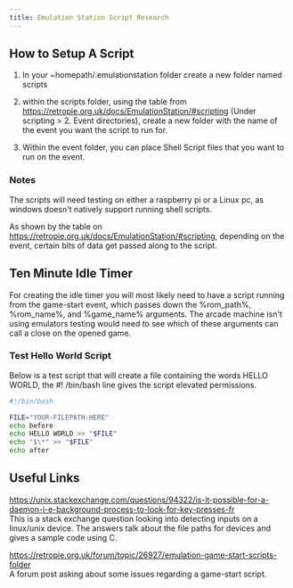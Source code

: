 ```yaml
---
title: Emulation Station Script Research
---
```


## How to Setup A Script

1. In your ~homepath/.emulationstation folder create a new folder named scripts

2. within the scripts folder, using the table from
   <https://retropie.org.uk/docs/EmulationStation/#scripting> (Under scripting > 2. Event
   directories), create a new folder with the name of the event you want the script to run for.

3. Within the event folder, you can place Shell Script files that you want to run on the event.

### Notes

The scripts will need testing on either a raspberry pi or a Linux pc, as windows doesn't natively
support running shell scripts.

As shown by the table on <https://retropie.org.uk/docs/EmulationStation/#scripting>, depending on
the event, certain bits of data get passed along to the script.

## Ten Minute Idle Timer

For creating the idle timer you will most likely need to have a script running from the game-start
event, which passes down the %rom_path%, %rom_name%, and %game_name% arguments. The arcade machine
isn't using emulators testing would need to see which of these arguments can call a close on the
opened game.

### Test Hello World Script

Below is a test script that will create a file containing the words HELLO WORLD, the #! /bin/bash
line gives the script elevated permissions.

```bash
#!/bin/bash

FILE="YOUR-FILEPATH-HERE"
echo before
echo HELLO WORLD >> "$FILE"
echo "$\*" >> "$FILE"
echo after
```

## Useful Links

<https://unix.stackexchange.com/questions/94322/is-it-possible-for-a-daemon-i-e-background-process-to-look-for-key-presses-fr>  
This
is a stack exchange question looking into detecting inputs on a linux/unix device. The answers talk
about the file paths for devices and gives a sample code using C.

<https://retropie.org.uk/forum/topic/26927/emulation-game-start-scripts-folder>  
A forum post asking about some issues regarding a game-start script.

